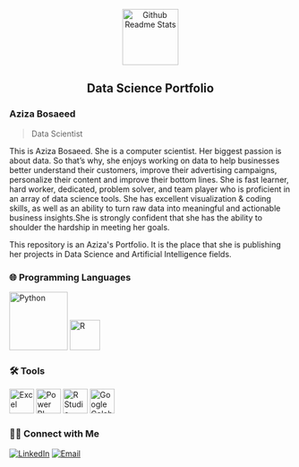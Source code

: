 <p align="center">
 <img width="100px" src="https://avatars.githubusercontent.com/u/68463439?s=400&u=0453d474e34a21d3a806eaff12653026efc08daa&v=4" alt="Github Readme Stats" />
 <h2 align="center">Data Science Portfolio</h2>
</p>

### Aziza Bosaeed
> Data Scientist 

<div>
 <p>
This is Aziza Bosaeed. She is a computer scientist. Her biggest passion is about data. So that’s why, she enjoys working on data to help businesses better understand their customers, improve their advertising campaigns, personalize their content and improve their bottom lines. She is fast learner, hard worker, dedicated, problem solver, and team player who is proficient in an array of data science tools. She has excellent visualization & coding skills, as well as an ability to turn raw data into meaningful and actionable business insights.She is strongly confident that she has the ability to shoulder the hardship in meeting her goals.

This repository is an Aziza's Portfolio. It is the place that she is publishing her projects in Data Science and Artificial Intelligence fields.
</p>
</div>

### 🌐 Programming Languages 
<p >
<a href="https://www.python.org/" target="_blank"><img src="https://img.shields.io/badge/Python-3776AB?style=for-the-badge&logo=python&logoColor=white" alt="Python" width="104" ></a>
<a href="https://www.r-project.org/"><img src="https://img.shields.io/badge/R-276DC3?style=for-the-badge&logo=r&logoColor=white" alt="R" width="54" ></a>
</p>

### 🛠️ Tools
<p >
<a href="https://www.microsoft.com/en-us/microsoft-365/excel" target="_blank"><img src="https://support.content.office.net/en-us/media/96d49362-541b-4349-bd23-0caeb223b706.png" alt="Excel" width="44" ></a>
<a href="https://powerbi.microsoft.com/en-us/"><img src="https://store-images.s-microsoft.com/image/apps.9729.14405452487353876.a6612b1c-3bfc-46da-ad7e-0dd83b65757d.be9b17fe-9781-42f6-9a3e-4914ef774843?mode=scale&q=90&h=300&w=300" alt="Power BI" width="44" ></a>
<a href="https://www.rstudio.com/"><img src="https://d33wubrfki0l68.cloudfront.net/62bcc8535a06077094ca3c29c383e37ad7334311/a263f/assets/img/logo.svg" alt="R Studio" width="44" ></a>
<a href="https://research.google.com/colaboratory/faq.html"><img src="https://colab.research.google.com/img/colab_favicon_256px.png" alt="Google Colab" width="44" ></a>
</p>

### 🤝🏻 Connect with Me

<p>
<a href="https://www.linkedin.com/in/aziza-bosaeed-3b156616a/" target="_blank"><img alt="LinkedIn" src="https://img.shields.io/badge/LinkedIn-@aziza.bosaeed-blue?style=flat&logo=linkedin"></a>
<a href="mailto:aziza.bosaeed@outlook.com"><img alt="Email" src="https://img.shields.io/badge/Email-aziza.bosaeed@outlook.com-blue?style=flat&logo=gmail"></a>
</p>
